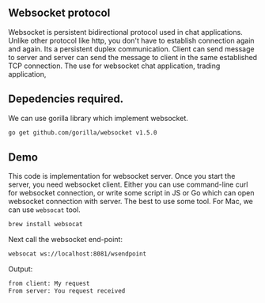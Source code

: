 ## Websocket protocol
Websocket is persistent bidirectional protocol used in chat applications. Unlike other protocol like http, 
you don't have to establish connection again and again. Its a persistent duplex communication. 
Client can send message to server and server can send the message to client in the same established TCP connection. 
The use for websocket chat application, trading application,  

## Depedencies required.
We can use gorilla library which implement websocket.
```bash
go get github.com/gorilla/websocket v1.5.0
```

## Demo
This code is implementation for websocket server. Once you start the server, you need websocket client. Either 
you can use command-line curl for websocket connection, or write some script in JS or Go which can open websocket connection with 
server. The best to use some tool. For Mac, we can use ```websocat``` tool.
```bash
brew install websocat
```
Next call the websocket end-point:
```bash
websocat ws://localhost:8081/wsendpoint
```
Output:
```bash
from client: My request
From server: You request received
```